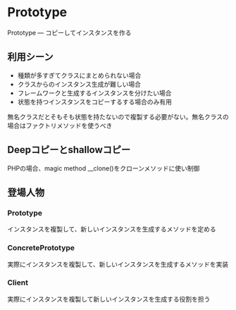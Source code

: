# Prototype

Prototype ― コピーしてインスタンスを作る


## 利用シーン

- 種類が多すぎてクラスにまとめられない場合
- クラスからのインスタンス生成が難しい場合
- フレームワークと生成するインスタンスを分けたい場合
- 状態を持つインスタンスをコピーするする場合のみ有用

無名クラスだとそもそも状態を持たないので複製する必要がない。無名クラスの場合はファクトリメソッドを使うべき

## Deepコピーとshallowコピー

PHPの場合、magic method __clone()をクローンメソッドに使い制御

## 登場人物

### Prototype
インスタンスを複製して、新しいインスタンスを生成するメソッドを定める

### ConcretePrototype
実際にインスタンスを複製して、新しいインスタンスを生成するメソッドを実装

### Client
実際にインスタンスを複製して新しいインスタンスを生成する役割を担う

